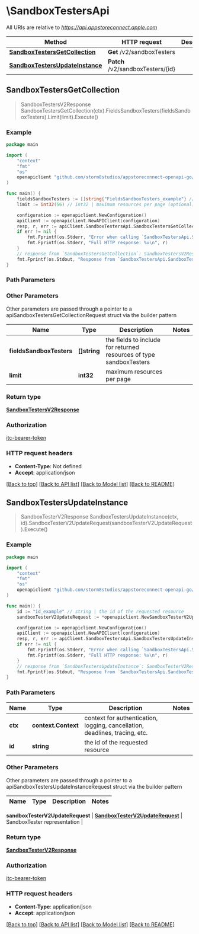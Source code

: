 # \SandboxTestersApi

All URIs are relative to *https://api.appstoreconnect.apple.com*

Method | HTTP request | Description
------------- | ------------- | -------------
[**SandboxTestersGetCollection**](SandboxTestersApi.md#SandboxTestersGetCollection) | **Get** /v2/sandboxTesters | 
[**SandboxTestersUpdateInstance**](SandboxTestersApi.md#SandboxTestersUpdateInstance) | **Patch** /v2/sandboxTesters/{id} | 



## SandboxTestersGetCollection

> SandboxTestersV2Response SandboxTestersGetCollection(ctx).FieldsSandboxTesters(fieldsSandboxTesters).Limit(limit).Execute()



### Example

```go
package main

import (
    "context"
    "fmt"
    "os"
    openapiclient "github.com/storm8studios/appstoreconnect-openapi-go/generated"
)

func main() {
    fieldsSandboxTesters := []string{"FieldsSandboxTesters_example"} // []string | the fields to include for returned resources of type sandboxTesters (optional)
    limit := int32(56) // int32 | maximum resources per page (optional)

    configuration := openapiclient.NewConfiguration()
    apiClient := openapiclient.NewAPIClient(configuration)
    resp, r, err := apiClient.SandboxTestersApi.SandboxTestersGetCollection(context.Background()).FieldsSandboxTesters(fieldsSandboxTesters).Limit(limit).Execute()
    if err != nil {
        fmt.Fprintf(os.Stderr, "Error when calling `SandboxTestersApi.SandboxTestersGetCollection``: %v\n", err)
        fmt.Fprintf(os.Stderr, "Full HTTP response: %v\n", r)
    }
    // response from `SandboxTestersGetCollection`: SandboxTestersV2Response
    fmt.Fprintf(os.Stdout, "Response from `SandboxTestersApi.SandboxTestersGetCollection`: %v\n", resp)
}
```

### Path Parameters



### Other Parameters

Other parameters are passed through a pointer to a apiSandboxTestersGetCollectionRequest struct via the builder pattern


Name | Type | Description  | Notes
------------- | ------------- | ------------- | -------------
 **fieldsSandboxTesters** | **[]string** | the fields to include for returned resources of type sandboxTesters | 
 **limit** | **int32** | maximum resources per page | 

### Return type

[**SandboxTestersV2Response**](SandboxTestersV2Response.md)

### Authorization

[itc-bearer-token](../README.md#itc-bearer-token)

### HTTP request headers

- **Content-Type**: Not defined
- **Accept**: application/json

[[Back to top]](#) [[Back to API list]](../README.md#documentation-for-api-endpoints)
[[Back to Model list]](../README.md#documentation-for-models)
[[Back to README]](../README.md)


## SandboxTestersUpdateInstance

> SandboxTesterV2Response SandboxTestersUpdateInstance(ctx, id).SandboxTesterV2UpdateRequest(sandboxTesterV2UpdateRequest).Execute()



### Example

```go
package main

import (
    "context"
    "fmt"
    "os"
    openapiclient "github.com/storm8studios/appstoreconnect-openapi-go/generated"
)

func main() {
    id := "id_example" // string | the id of the requested resource
    sandboxTesterV2UpdateRequest := *openapiclient.NewSandboxTesterV2UpdateRequest(*openapiclient.NewSandboxTesterV2UpdateRequestData("Type_example", "Id_example")) // SandboxTesterV2UpdateRequest | SandboxTester representation

    configuration := openapiclient.NewConfiguration()
    apiClient := openapiclient.NewAPIClient(configuration)
    resp, r, err := apiClient.SandboxTestersApi.SandboxTestersUpdateInstance(context.Background(), id).SandboxTesterV2UpdateRequest(sandboxTesterV2UpdateRequest).Execute()
    if err != nil {
        fmt.Fprintf(os.Stderr, "Error when calling `SandboxTestersApi.SandboxTestersUpdateInstance``: %v\n", err)
        fmt.Fprintf(os.Stderr, "Full HTTP response: %v\n", r)
    }
    // response from `SandboxTestersUpdateInstance`: SandboxTesterV2Response
    fmt.Fprintf(os.Stdout, "Response from `SandboxTestersApi.SandboxTestersUpdateInstance`: %v\n", resp)
}
```

### Path Parameters


Name | Type | Description  | Notes
------------- | ------------- | ------------- | -------------
**ctx** | **context.Context** | context for authentication, logging, cancellation, deadlines, tracing, etc.
**id** | **string** | the id of the requested resource | 

### Other Parameters

Other parameters are passed through a pointer to a apiSandboxTestersUpdateInstanceRequest struct via the builder pattern


Name | Type | Description  | Notes
------------- | ------------- | ------------- | -------------

 **sandboxTesterV2UpdateRequest** | [**SandboxTesterV2UpdateRequest**](SandboxTesterV2UpdateRequest.md) | SandboxTester representation | 

### Return type

[**SandboxTesterV2Response**](SandboxTesterV2Response.md)

### Authorization

[itc-bearer-token](../README.md#itc-bearer-token)

### HTTP request headers

- **Content-Type**: application/json
- **Accept**: application/json

[[Back to top]](#) [[Back to API list]](../README.md#documentation-for-api-endpoints)
[[Back to Model list]](../README.md#documentation-for-models)
[[Back to README]](../README.md)

